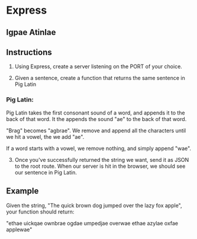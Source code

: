 # Express

## Igpae Atinlae

## Instructions
1. Using Express, create a server listening on the PORT of your choice. 

2. Given a sentence, create a function that returns the same sentence in Pig Latin

### Pig Latin:
Pig Latin takes the first consonant sound of a word, and appends it to the back of that word. It the appends the sound "ae" to the back of that word. 

"Brag" becomes "agbrae". We remove and append all the characters until we hit a vowel, the we add "ae".

If a word starts with a vowel, we remove nothing, and simply append "wae". 

3. Once you've successfully returned the string we want, send it as JSON to the root route. When our server is hit in the browser, we should see our sentence in Pig Latin.

## Example

 Given the string, "The quick brown dog jumped over the lazy fox apple", your function should return: 
 
 "ethae uickqae ownbrae ogdae umpedjae overwae ethae azylae oxfae applewae"